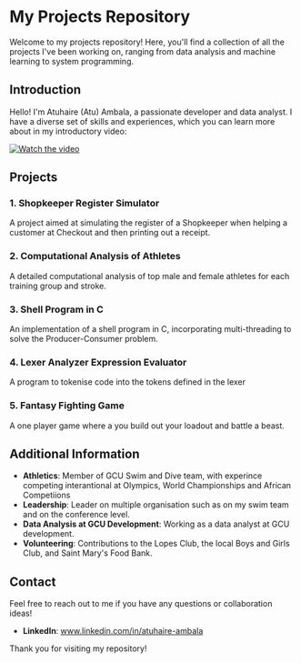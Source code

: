 # My Projects Repository

Welcome to my projects repository! Here, you'll find a collection of all the projects I've been working on, ranging from data analysis and machine learning to system programming.

## Introduction

Hello! I'm Atuhaire (Atu) Ambala, a passionate developer and data analyst. I have a diverse set of skills and experiences, which you can learn more about in my introductory video:

[![Watch the video](https://img.youtube.com/vi/oDdbqHufAbE/0.jpg)](https://youtu.be/oDdbqHufAbE)

## Projects

### 1. Shopkeeper Register Simulator
A project aimed at simulating the register of a Shopkeeper when helping a customer at Checkout and then printing out a receipt.

### 2. Computational Analysis of Athletes
A detailed computational analysis of top male and female athletes for each training group and stroke.

### 3. Shell Program in C
An implementation of a shell program in C, incorporating multi-threading to solve the Producer-Consumer problem.

### 4. Lexer Analyzer Expression Evaluator
A  program to tokenise code into the tokens defined in the lexer

### 5. Fantasy Fighting Game
A one player game where a you build out your loadout and battle a beast.


## Additional Information

- **Athletics**: Member of GCU Swim and Dive team, with experince competing interantional at Olympics, World Championships and African Competiions
- **Leadership**: Leader on multiple organisation such as on my swim team and on the conference level.
- **Data Analysis at GCU Development**: Working as a data analyst at GCU development.
- **Volunteering**: Contributions to the Lopes Club, the local Boys and Girls Club, and Saint Mary's Food Bank.

## Contact

Feel free to reach out to me if you have any questions or collaboration ideas!

- **LinkedIn**: www.linkedin.com/in/atuhaire-ambala

Thank you for visiting my repository!
